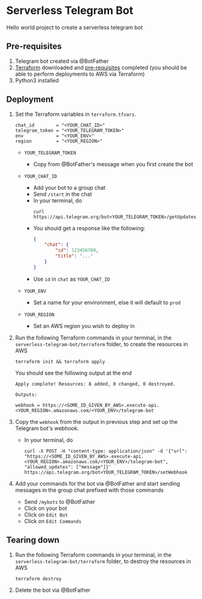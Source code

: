 # Serverless Telegram Bot
Hello world project to create a serverless telegram bot

## Pre-requisites
1. Telegram bot created via @BotFather
2. [Terraform](https://www.terraform.io/downloads.html) downloaded and [pre-requisites](https://learn.hashicorp.com/tutorials/terraform/aws-build#prerequisites) completed (you should be able to perform deployments to AWS via Terraform)
3. Python3 installed

## Deployment
1. Set the Terraform variables in `terraform.tfvars`.
    ```hcl
    chat_id        = "<YOUR_CHAT_ID>"
    telegram_token = "<YOUR_TELEGRAM_TOKEN>"
    env            = "<YOUR_ENV>"
    region         = "<YOUR_REGION>"
    ```

    - `YOUR_TELEGRAM_TOKEN`
        - Copy from @BotFather's message when you first create the bot
        
    - `YOUR_CHAT_ID`
        - Add your bot to a group chat
        - Send `/start` in the chat
        - In your terminal, do 
            ```shell script
            curl https://api.telegram.org/bot<YOUR_TELEGRAM_TOKEN>/getUpdates
            ```
        - You should get a response like the following:
            ```json
            {
                "chat": {
                    "id": 123456789,
                    "title": "..."
                }
            }
            ```
        - Use `id` in `chat` as `YOUR_CHAT_ID`
    
    - `YOUR_ENV`
        - Set a name for your environment, else it will default to `prod`
        
    - `YOUR_REGION`
        - Set an AWS region you wish to deploy in

2. Run the following Terraform commands in your terminal, in the `serverless-telegram-bot/terraform` folder, to create the resources in AWS
    ```shell script
    terraform init && terraform apply
    ```
   You should see the following output at the end
    ```shell script
    Apply complete! Resources: 8 added, 0 changed, 0 destroyed.
    
    Outputs:
    
    webhook = https://<SOME_ID_GIVEN_BY_AWS>.execute-api.<YOUR_REGION>.amazonaws.com/<YOUR_ENV>/telegram-bot
    ```
   
3. Copy the `webhook` from the output in previous step and set up the Telegram bot's webhook.
    - In your terminal, do 
        ```shell script
        curl -X POST -H "content-type: application/json" -d '{"url": "https://<SOME_ID_GIVEN_BY_AWS>.execute-api.<YOUR_REGION>.amazonaws.com/<YOUR_ENV>/telegram-bot", "allowed_updates": ["message"]}' https://api.telegram.org/bot<YOUR_TELEGRAM_TOKEN>/setWebhook
        ```
   
4. Add your commands for the bot via @BotFather and start sending messages in the group chat prefixed with those commands
    - Send `/mybots` to @BotFather
    - Click on your bot
    - Click on `Edit Bot`
    - Click on `Edit Commands`
    
## Tearing down
1. Run the following Terraform commands in your terminal, in the `serverless-telegram-bot/terraform` folder, to destroy the resources in AWS
    ```shell script
    terraform destroy
    ```
   
2. Delete the bot via @BotFather
